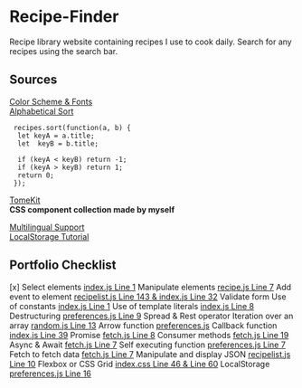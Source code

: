 # Recipe-Finder
 Recipe library website containing recipes I use to cook daily. Search for any recipes using the search bar.

 ## Sources
 [Color Scheme & Fonts](https://chat.openai.com/share/92740be7-f7f8-4ba6-9ea4-129fd6a6d38f)  
 [Alphabetical Sort](https://stackoverflow.com/questions/6712034/sort-array-by-firstname-alphabetically-in-javascript)  
   ```
    recipes.sort(function(a, b) {
     let keyA = a.title;
     let  keyB = b.title;

     if (keyA < keyB) return -1;
     if (keyA > keyB) return 1;
     return 0;
    });
```
[TomeKit](https://github.com/TomeIDK/TomeKit)  
**CSS component collection made by myself**

[Multilingual Support](https://medium.com/@nohanabil/building-a-multilingual-static-website-a-step-by-step-guide-7af238cc8505)  
[LocalStorage Tutorial](https://www.youtube.com/watch?v=AUOzvFzdIk4)

## Portfolio Checklist
[x] Select elements [index.js Line 1](https://github.com/TomeIDK/Recipe-Finder/blob/main/js/index.js)
Manipulate elements [recipe.js Line 7](https://github.com/TomeIDK/Recipe-Finder/blob/main/js/recipe.js)
Add event to element [recipelist.js Line 143 & index.js Line 32](https://github.com/TomeIDK/Recipe-Finder/blob/main/js/recipelist.js)
Validate form
Use of constants [index.js Line 1](https://github.com/TomeIDK/Recipe-Finder/blob/main/js/index.js)
Use of template literals [index.js Line 8](https://github.com/TomeIDK/Recipe-Finder/blob/main/js/index.js)
Destructuring [preferences.js Line 9](https://github.com/TomeIDK/Recipe-Finder/blob/main/js/preferences.js)
Spread & Rest operator
Iteration over an array [random.js Line 13](https://github.com/TomeIDK/Recipe-Finder/blob/main/js/random.js)
Arrow function [preferences.js](https://github.com/TomeIDK/Recipe-Finder/blob/main/js/preferences.js)
Callback function [index.js Line 39](https://github.com/TomeIDK/Recipe-Finder/blob/main/js/index.js)
Promise [fetch.js Line 8](https://github.com/TomeIDK/Recipe-Finder/blob/main/js/fetch.js)
Consumer methods [fetch.js Line 19](https://github.com/TomeIDK/Recipe-Finder/blob/main/js/fetch.js)
Async & Await [fetch.js Line 7](https://github.com/TomeIDK/Recipe-Finder/blob/main/js/fetch.js)
Self executing function [preferences.js Line 7](https://github.com/TomeIDK/Recipe-Finder/blob/main/js/preferences.js)
Fetch to fetch data [fetch.js Line 7](https://github.com/TomeIDK/Recipe-Finder/blob/main/js/fetch.js)
Manipulate and display JSON [recipelist.js Line 10](https://github.com/TomeIDK/Recipe-Finder/blob/main/js/recipelist.js)
Flexbox or CSS Grid [index.css Line 46 & Line 60](https://github.com/TomeIDK/Recipe-Finder/blob/main/index.css)
LocalStorage [preferences.js Line 16](https://github.com/TomeIDK/Recipe-Finder/blob/main/js/preferences.js)
